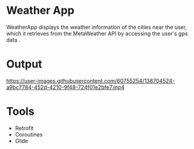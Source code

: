 # Weather App

WeatherApp displays the weather information of the cities near the user, which it retrieves from the MetaWeather API by accessing the user's gps data .

# Output

https://user-images.githubusercontent.com/60755254/138704524-a9bc7784-452d-4210-9f48-724f01e2bfe7.mp4

# Tools

+ Retrofit
+ Coroutines 
+ Glide
